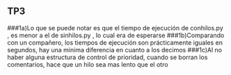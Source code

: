 ## TP3

###1a)Lo que se puede notar es que el tiempo de ejecución de conhilos.py , es menor a el de sinhilos.py , lo cual era de esperarse
###1b)Comparando con un compañero, los tiempos de ejecución son prácticamente iguales en segundos, hay una minima diferencia en cuanto a los decimos
###1c)Al no haber alguna estructura de control de prioridad, cuando se borran los comentarios, hace que un hilo sea mas lento que el otro
